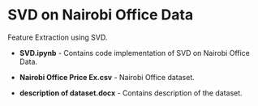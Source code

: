 # SVD on Nairobi Office Data
Feature Extraction using SVD.

- **SVD.ipynb** - Contains code implementation of SVD on Nairobi Office Data.

- **Nairobi Office Price Ex.csv** - Nairobi Office dataset.

- **description of dataset.docx** - Contains description of the dataset.